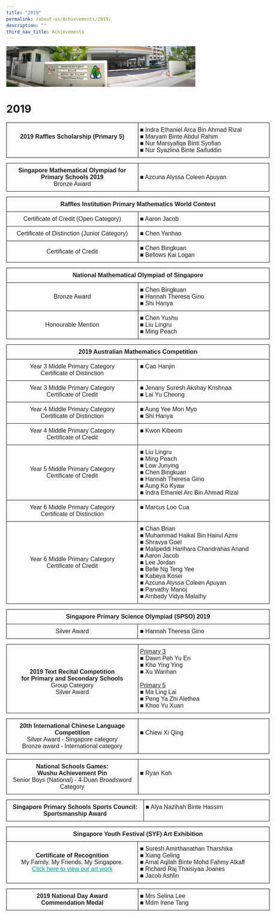 ```yaml
---
title: "2019"
permalink: /about-us/Achievements/2019/
description: ""
third_nav_title: Achievements
---
```

![](/images/About%20Us.jpg)

2019
====

<style type="text/css">
.tg  {border-collapse:collapse;border-spacing:0;}
.tg td{border-color:black;border-style:solid;border-width:1px;font-family:Arial, sans-serif;font-size:14px;
  overflow:hidden;padding:10px 5px;word-break:normal;}
.tg th{border-color:black;border-style:solid;border-width:1px;font-family:Arial, sans-serif;font-size:14px;
  font-weight:normal;overflow:hidden;padding:10px 5px;word-break:normal;}
.tg .tg-x5q1{font-size:16px;text-align:left;vertical-align:top}
.tg .tg-qv16{font-size:16px;font-weight:bold;text-align:center;vertical-align:top}
</style>
<table class="tg" style="undefined;table-layout: fixed; width: 702px">
<colgroup>
<col style="width: 351px">
<col style="width: 351px">
</colgroup>
<thead>
  <tr>
    <td class="tg-qv16"><br>2019 Raffles Scholarship (Primary 5)<br><br></td>
    <td class="tg-x5q1"><span style="font-weight:400;font-style:normal;text-decoration:none">■ </span>Indra Ethaniel Arca Bin Ahmad Rizal<br><span style="font-weight:400;font-style:normal;text-decoration:none">■ </span>Maryam Binte Abdul Rahim<br><span style="font-weight:400;font-style:normal;text-decoration:none">■ </span>Nur Marsyafiqa Binti Syofian<br><span style="font-weight:400;font-style:normal;text-decoration:none">■ </span>Nur Syazlina Binte Saifuddin</td>
  </tr>
</thead>
</table>


<style type="text/css">
.tg  {border-collapse:collapse;border-spacing:0;}
.tg td{border-color:black;border-style:solid;border-width:1px;font-family:Arial, sans-serif;font-size:14px;
  overflow:hidden;padding:10px 5px;word-break:normal;}
.tg th{border-color:black;border-style:solid;border-width:1px;font-family:Arial, sans-serif;font-size:14px;
  font-weight:normal;overflow:hidden;padding:10px 5px;word-break:normal;}
.tg .tg-x5q1{font-size:16px;text-align:left;vertical-align:top}
.tg .tg-lvth{font-size:16px;text-align:center;vertical-align:top}
</style>
<table class="tg" style="undefined;table-layout: fixed; width: 701px">
<colgroup>
<col style="width: 351px">
<col style="width: 350px">
</colgroup>
<thead>
  <tr>
    <td class="tg-lvth"><span style="font-weight:bold">Singapore Mathematical Olympiad for Primary Schools 2019</span><br>Bronze Award</td>
    <td class="tg-x5q1"><br>■ Azcuna Alyssa Coleen Apuyan<br></td>
  </tr>
</thead>
</table>


<style type="text/css">
.tg  {border-collapse:collapse;border-spacing:0;}
.tg td{border-color:black;border-style:solid;border-width:1px;font-family:Arial, sans-serif;font-size:14px;
  overflow:hidden;padding:10px 5px;word-break:normal;}
.tg th{border-color:black;border-style:solid;border-width:1px;font-family:Arial, sans-serif;font-size:14px;
  font-weight:normal;overflow:hidden;padding:10px 5px;word-break:normal;}
.tg .tg-x5q1{font-size:16px;text-align:left;vertical-align:top}
.tg .tg-qv16{font-size:16px;font-weight:bold;text-align:center;vertical-align:top}
.tg .tg-gqad{font-size:16px;text-align:center;vertical-align:middle}
</style>
<table class="tg" style="undefined;table-layout: fixed; width: 702px">
<colgroup>
<col style="width: 351px">
<col style="width: 351px">
</colgroup>
<thead>
  <tr>
    <th class="tg-qv16" colspan="2">Raffles Institution Primary Mathematics World Contest<br></th>
  </tr>
</thead>
<tbody>
  <tr>
    <td class="tg-gqad">Certificate of Credit (Open Category)<br></td>
    <td class="tg-x5q1"><span style="font-weight:400;font-style:normal;text-decoration:none">■ </span>Aaron Jacob</td>
  </tr>
  <tr>
    <td class="tg-gqad">Certificate of Distinction (Junior Category)<br></td>
    <td class="tg-x5q1"><span style="font-weight:400;font-style:normal;text-decoration:none">■ </span>Chen Yanhao</td>
  </tr>
  <tr>
    <td class="tg-gqad">Certificate of Credit<br></td>
    <td class="tg-x5q1"><span style="font-weight:400;font-style:normal;text-decoration:none">■ </span>Chen Bingkuan<br><span style="font-weight:400;font-style:normal;text-decoration:none">■ </span>Bellows Kai Logan</td>
  </tr>
</tbody>
</table>

<style type="text/css">
.tg  {border-collapse:collapse;border-spacing:0;}
.tg td{border-color:black;border-style:solid;border-width:1px;font-family:Arial, sans-serif;font-size:14px;
  overflow:hidden;padding:10px 5px;word-break:normal;}
.tg th{border-color:black;border-style:solid;border-width:1px;font-family:Arial, sans-serif;font-size:14px;
  font-weight:normal;overflow:hidden;padding:10px 5px;word-break:normal;}
.tg .tg-x5q1{font-size:16px;text-align:left;vertical-align:top}
.tg .tg-qv16{font-size:16px;font-weight:bold;text-align:center;vertical-align:top}
.tg .tg-gqad{font-size:16px;text-align:center;vertical-align:middle}
</style>
<table class="tg" style="undefined;table-layout: fixed; width: 702px">
<colgroup>
<col style="width: 351px">
<col style="width: 351px">
</colgroup>
<thead>
  <tr>
    <th class="tg-qv16" colspan="2">National Mathematical Olympiad of Singapore</th>
  </tr>
</thead>
<tbody>
  <tr>
    <td class="tg-gqad">Bronze Award</td>
    <td class="tg-x5q1"><span style="font-weight:400;font-style:normal;text-decoration:none">■ </span>Chen Bingkuan<br><span style="font-weight:400;font-style:normal;text-decoration:none">■ </span>Hannah Theresa Gino<br><span style="font-weight:400;font-style:normal;text-decoration:none">■ </span>Shi Hanya</td>
  </tr>
  <tr>
    <td class="tg-gqad">Honourable Mention</td>
    <td class="tg-x5q1"><span style="font-weight:400;font-style:normal;text-decoration:none">■ </span>Chen Yushu<br><span style="font-weight:400;font-style:normal;text-decoration:none">■ </span>Liu Lingru<br><span style="font-weight:400;font-style:normal;text-decoration:none">■ </span>Ming Peach</td>
  </tr>
</tbody>
</table>


<style type="text/css">
.tg  {border-collapse:collapse;border-spacing:0;}
.tg td{border-color:black;border-style:solid;border-width:1px;font-family:Arial, sans-serif;font-size:14px;
  overflow:hidden;padding:10px 5px;word-break:normal;}
.tg th{border-color:black;border-style:solid;border-width:1px;font-family:Arial, sans-serif;font-size:14px;
  font-weight:normal;overflow:hidden;padding:10px 5px;word-break:normal;}
.tg .tg-x5q1{font-size:16px;text-align:left;vertical-align:top}
.tg .tg-qv16{font-size:16px;font-weight:bold;text-align:center;vertical-align:top}
.tg .tg-gqad{font-size:16px;text-align:center;vertical-align:middle}
</style>
<table class="tg" style="undefined;table-layout: fixed; width: 702px">
<colgroup>
<col style="width: 351px">
<col style="width: 351px">
</colgroup>
<thead>
  <tr>
    <th class="tg-qv16" colspan="2">2019 Australian Mathematics Competition</th>
  </tr>
</thead>
<tbody>
  <tr>
    <td class="tg-gqad">Year 3 Middle Primary Category<br>Certificate of Distinction</td>
    <td class="tg-x5q1"><span style="font-weight:400;font-style:normal;text-decoration:none">■ </span>Cao Hanjin</td>
  </tr>
  <tr>
    <td class="tg-gqad">Year 3 Middle Primary Category<br>Certificate of Credit</td>
    <td class="tg-x5q1"><span style="font-weight:400;font-style:normal;text-decoration:none">■ </span>Jenany Suresh Akshay Krishnaa<br><span style="font-weight:400;font-style:normal;text-decoration:none">■ </span>Lai Yu Cheong</td>
  </tr>
  <tr>
    <td class="tg-gqad">Year 4 Middle Primary Category<br>Certificate of Distinction</td>
    <td class="tg-x5q1"><span style="font-weight:400;font-style:normal;text-decoration:none">■ </span>Aung Yee Mon Myo<br><span style="font-weight:400;font-style:normal;text-decoration:none">■ </span>Shi Hanya</td>
  </tr>
  <tr>
    <td class="tg-gqad">Year 4 Middle Primary Category<br>Certificate of Credit</td>
    <td class="tg-x5q1"><span style="font-weight:400;font-style:normal;text-decoration:none">■ </span>Kwon Kibeom</td>
  </tr>
  <tr>
    <td class="tg-gqad">Year 5 Middle Primary Category<br>Certificate of Credit</td>
    <td class="tg-x5q1"><span style="font-weight:400;font-style:normal;text-decoration:none">■ </span>Liu Lingru<br><span style="font-weight:400;font-style:normal;text-decoration:none">■ </span>Ming Peach<br><span style="font-weight:400;font-style:normal;text-decoration:none">■ </span>Low Junying<br><span style="font-weight:400;font-style:normal;text-decoration:none">■ </span>Chen Bingkuan<br><span style="font-weight:400;font-style:normal;text-decoration:none">■ </span>Hannah Theresa Gino<br><span style="font-weight:400;font-style:normal;text-decoration:none">■ </span>Aung Ko Kyaw<br><span style="font-weight:400;font-style:normal;text-decoration:none">■ </span>Indra Ethaniel Arc Bin Ahmad Rizal</td>
  </tr>
  <tr>
    <td class="tg-gqad">Year 6 Middle Primary Category<br>Certificate of Distinction</td>
    <td class="tg-x5q1"><span style="font-weight:400;font-style:normal;text-decoration:none">■ </span>Marcus Loo Cua</td>
  </tr>
  <tr>
    <td class="tg-gqad">Year 6 Middle Primary Category<br>Certificate of Credit</td>
    <td class="tg-x5q1"><span style="font-weight:400;font-style:normal;text-decoration:none">■ </span>Chan Brian<br><span style="font-weight:400;font-style:normal;text-decoration:none">■ </span>Muhammad Haikal Bin Hairul Azmi<br><span style="font-weight:400;font-style:normal;text-decoration:none">■ </span>Shravya Goel<br><span style="font-weight:400;font-style:normal;text-decoration:none">■ </span>Malipeddi Harihara Chandrahas Anand<br><span style="font-weight:400;font-style:normal;text-decoration:none">■ </span>Aaron Jacob<br><span style="font-weight:400;font-style:normal;text-decoration:none">■ </span>Lee Jordan<br><span style="font-weight:400;font-style:normal;text-decoration:none">■ </span>Belle Ng Teng Yee<br><span style="font-weight:400;font-style:normal;text-decoration:none">■ </span>Kabeya Kosei<br><span style="font-weight:400;font-style:normal;text-decoration:none">■ </span>Azcuna Alyssa Coleen Apuyan<br><span style="font-weight:400;font-style:normal;text-decoration:none">■ </span>Parvathy Manoj<br><span style="font-weight:400;font-style:normal;text-decoration:none">■ </span>Ambady Vidya Malathy</td>
  </tr>
</tbody>
</table>

<style type="text/css">
.tg  {border-collapse:collapse;border-spacing:0;}
.tg td{border-color:black;border-style:solid;border-width:1px;font-family:Arial, sans-serif;font-size:14px;
  overflow:hidden;padding:10px 5px;word-break:normal;}
.tg th{border-color:black;border-style:solid;border-width:1px;font-family:Arial, sans-serif;font-size:14px;
  font-weight:normal;overflow:hidden;padding:10px 5px;word-break:normal;}
.tg .tg-x5q1{font-size:16px;text-align:left;vertical-align:top}
.tg .tg-qv16{font-size:16px;font-weight:bold;text-align:center;vertical-align:top}
.tg .tg-gqad{font-size:16px;text-align:center;vertical-align:middle}
</style>
<table class="tg" style="undefined;table-layout: fixed; width: 702px">
<colgroup>
<col style="width: 351px">
<col style="width: 351px">
</colgroup>
<thead>
  <tr>
    <th class="tg-qv16" colspan="2">Singapore Primary Science Olympiad (SPSO) 2019</th>
  </tr>
</thead>
<tbody>
  <tr>
    <td class="tg-gqad">Silver Award</td>
    <td class="tg-x5q1"><span style="font-weight:400;font-style:normal;text-decoration:none">■ </span>Hannah Theresa Gino</td>
  </tr>
</tbody>
</table>

<style type="text/css">
.tg  {border-collapse:collapse;border-spacing:0;}
.tg td{border-color:black;border-style:solid;border-width:1px;font-family:Arial, sans-serif;font-size:14px;
  overflow:hidden;padding:10px 5px;word-break:normal;}
.tg th{border-color:black;border-style:solid;border-width:1px;font-family:Arial, sans-serif;font-size:14px;
  font-weight:normal;overflow:hidden;padding:10px 5px;word-break:normal;}
.tg .tg-x5q1{font-size:16px;text-align:left;vertical-align:top}
.tg .tg-lvth{font-size:16px;text-align:center;vertical-align:top}
</style>
<table class="tg" style="undefined;table-layout: fixed; width: 702px">
<colgroup>
<col style="width: 351px">
<col style="width: 351px">
</colgroup>
<thead>
  <tr>
    <td class="tg-lvth"><br><br><br><span style="font-weight:bold">2019 Text Recital Competition</span><br><span style="font-weight:bold">for Primary and Secondary Schools</span><br>Group Category<br>Silver Award</td>
    <td class="tg-x5q1"><span style="text-decoration:underline">Primary 3</span><br><span style="font-weight:400;font-style:normal;text-decoration:none">■ </span>Dawn Peh Yu En<br><span style="font-weight:400;font-style:normal;text-decoration:none">■ </span>Kho Ying Ying<br><span style="font-weight:400;font-style:normal;text-decoration:none">■ </span>Xu Wanhan<br><br><span style="text-decoration:underline">Primary 5</span><br><span style="font-weight:400;font-style:normal;text-decoration:none">■ </span>Ma Ling Lai<br><span style="font-weight:400;font-style:normal;text-decoration:none">■ </span>Peng Ya Zhi Alethea<br><span style="font-weight:400;font-style:normal;text-decoration:none">■ </span>Khoo Yu Xuan</td>
  </tr>
</thead>
</table>

<style type="text/css">
.tg  {border-collapse:collapse;border-spacing:0;}
.tg td{border-color:black;border-style:solid;border-width:1px;font-family:Arial, sans-serif;font-size:14px;
  overflow:hidden;padding:10px 5px;word-break:normal;}
.tg th{border-color:black;border-style:solid;border-width:1px;font-family:Arial, sans-serif;font-size:14px;
  font-weight:normal;overflow:hidden;padding:10px 5px;word-break:normal;}
.tg .tg-x5q1{font-size:16px;text-align:left;vertical-align:top}
.tg .tg-lvth{font-size:16px;text-align:center;vertical-align:top}
</style>
<table class="tg" style="undefined;table-layout: fixed; width: 701px">
<colgroup>
<col style="width: 351px">
<col style="width: 350px">
</colgroup>
<thead>
  <tr>
    <td class="tg-lvth"><span style="font-weight:bold">20th International Chinese Language Competition</span><br>Silver Award - Singapore category<br>Bronze award - International category</td>
    <td class="tg-x5q1"><br><span style="font-weight:400;font-style:normal;text-decoration:none">■ </span>Chiew Xi Qing</td>
  </tr>
</thead>
</table>

<style type="text/css">
.tg  {border-collapse:collapse;border-spacing:0;}
.tg td{border-color:black;border-style:solid;border-width:1px;font-family:Arial, sans-serif;font-size:14px;
  overflow:hidden;padding:10px 5px;word-break:normal;}
.tg th{border-color:black;border-style:solid;border-width:1px;font-family:Arial, sans-serif;font-size:14px;
  font-weight:normal;overflow:hidden;padding:10px 5px;word-break:normal;}
.tg .tg-x5q1{font-size:16px;text-align:left;vertical-align:top}
.tg .tg-lvth{font-size:16px;text-align:center;vertical-align:top}
</style>
<table class="tg" style="undefined;table-layout: fixed; width: 702px">
<colgroup>
<col style="width: 351px">
<col style="width: 351px">
</colgroup>
<thead>
  <tr>
    <td class="tg-lvth"><span style="font-weight:bold">National Schools Games:</span><br><span style="font-weight:bold">Wushu Achievement Pin</span><br>Senior Boys (National) - 4-Duan Broadsword Category<br></td>
    <td class="tg-x5q1"><br>■ Ryan Koh<br></td>
  </tr>
</thead>
</table>


<style type="text/css">
.tg  {border-collapse:collapse;border-spacing:0;}
.tg td{border-color:black;border-style:solid;border-width:1px;font-family:Arial, sans-serif;font-size:14px;
  overflow:hidden;padding:10px 5px;word-break:normal;}
.tg th{border-color:black;border-style:solid;border-width:1px;font-family:Arial, sans-serif;font-size:14px;
  font-weight:normal;overflow:hidden;padding:10px 5px;word-break:normal;}
.tg .tg-x5q1{font-size:16px;text-align:left;vertical-align:top}
.tg .tg-qv16{font-size:16px;font-weight:bold;text-align:center;vertical-align:top}
</style>
<table class="tg" style="undefined;table-layout: fixed; width: 702px">
<colgroup>
<col style="width: 366px">
<col style="width: 336px">
</colgroup>
<thead>
  <tr>
    <td class="tg-qv16">Singapore Primary Schools Sports Council:<br>Sportsmanship Award<br></td>
    <td class="tg-x5q1"><span style="font-weight:400;font-style:normal;text-decoration:none">■ </span>Alya Nazihah Binte Hassim</td>
  </tr>
</thead>
</table>


<style type="text/css">
.tg  {border-collapse:collapse;border-spacing:0;}
.tg td{border-color:black;border-style:solid;border-width:1px;font-family:Arial, sans-serif;font-size:14px;
  overflow:hidden;padding:10px 5px;word-break:normal;}
.tg th{border-color:black;border-style:solid;border-width:1px;font-family:Arial, sans-serif;font-size:14px;
  font-weight:normal;overflow:hidden;padding:10px 5px;word-break:normal;}
.tg .tg-x5q1{font-size:16px;text-align:left;vertical-align:top}
.tg .tg-qv16{font-size:16px;font-weight:bold;text-align:center;vertical-align:top}
.tg .tg-lvth{font-size:16px;text-align:center;vertical-align:top}
</style>
<table class="tg" style="undefined;table-layout: fixed; width: 702px">
<colgroup>
<col style="width: 351px">
<col style="width: 351px">
</colgroup>
<thead>
  <tr>
    <th class="tg-qv16" colspan="2">Singapore Youth Festival (SYF) Art Exhibition<br></th>
  </tr>
</thead>
<tbody>
  <tr>
    <td class="tg-lvth"><br><span style="font-weight:bold">Certificate of Recognition</span><br>My Family. My Friends. My Singapore.<br><a href="https://www.singaporeyouthfestival.sg/art-exhibition/the-online-art-gallery" target="_blank" rel="noopener noreferrer"><span style="text-decoration:underline;color:#009783">Click here to view our art work</span></a><br></td>
    <td class="tg-x5q1"><span style="font-weight:400;font-style:normal;text-decoration:none">■ </span>Suresh Amirthanathan Tharshika<br><span style="font-weight:400;font-style:normal;text-decoration:none">■ </span>Xiang Geling<br><span style="font-weight:400;font-style:normal;text-decoration:none">■ </span>Amal Aqilah Binte Mohd Fahmy Alkaff<br><span style="font-weight:400;font-style:normal;text-decoration:none">■ </span>Richard Raj Thaisiyaa Joanes<br><span style="font-weight:400;font-style:normal;text-decoration:none">■ </span>Jacob Ashlin</td>
  </tr>
</tbody>
</table>

<style type="text/css">
.tg  {border-collapse:collapse;border-spacing:0;}
.tg td{border-color:black;border-style:solid;border-width:1px;font-family:Arial, sans-serif;font-size:14px;
  overflow:hidden;padding:10px 5px;word-break:normal;}
.tg th{border-color:black;border-style:solid;border-width:1px;font-family:Arial, sans-serif;font-size:14px;
  font-weight:normal;overflow:hidden;padding:10px 5px;word-break:normal;}
.tg .tg-x5q1{font-size:16px;text-align:left;vertical-align:top}
.tg .tg-qv16{font-size:16px;font-weight:bold;text-align:center;vertical-align:top}
</style>
<table class="tg" style="undefined;table-layout: fixed; width: 702px">
<colgroup>
<col style="width: 351px">
<col style="width: 351px">
</colgroup>
<thead>
  <tr>
    <td class="tg-qv16">2019 National Day Award<br>Commendation Medal</td>
    <td class="tg-x5q1"><span style="font-weight:400;font-style:normal;text-decoration:none">■ </span>Mrs Selina Lee<br><span style="font-weight:400;font-style:normal;text-decoration:none">■ </span>Mdm Irene Tang</td>
  </tr>
</thead>
</table>